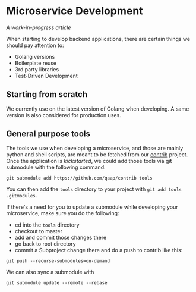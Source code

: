 # Microservice Development

*A work-in-progress article*

When starting to develop backend applications, there are certain things we should pay attention to:
* Golang versions
* Boilerplate reuse
* 3rd party libraries
* Test-Driven Development

## Starting from scratch

We currently use on the latest version of Golang when developing. A same version is also considered for production uses.

## General purpose tools

The tools we use when developing a microservice, and those are mainly python and shell scripts,
are meant to be fetched from our [contrib](https://github.com/qaap/contrib) project.  
Once the application is *kickstarted*, we could add those tools via git submodule with the following command:

```git submodule add https://github.com/qaap/contrib tools```

You can then add the `tools` directory to your project with `git add tools .gitmodules`.

If there's a need for you to update a submodule while developing your microservice,
make sure you do the following:
* cd into the ```tools``` directory
* checkout to master
* add and commit those changes there
* go back to root directory
* commit a Subproject change there and do a push to contrib like this:

```git push --recurse-submodules=on-demand```

We can also sync a submodule with

```git submodule update --remote --rebase```
